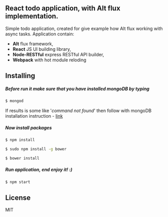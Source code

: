 ## React todo application, with Alt flux implementation.

Simple todo application, created for give example how Alt flux working with async tasks.
Application contain:

- **Alt** flux framework,
- **React** JS UI building library,
- **Node-RESTful** express RESTful API builder,
- **Webpack** with hot module reloding

## Installing

##### Before run it make sure that you have installed mongoDB by typing

```bash
$ mongod
```
If results is some like '*command not found*' then follow with mongoDB installation instruction - [link](https://docs.mongodb.org/manual/installation/)

##### Now install packages

```bash
$ npm install
```

```bash
$ sudo npm install -g bower
```

```bash
$ bower install
```

##### Run application, end enjoy it! :)

```bash
$ npm start
```

## License

MIT
